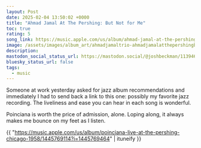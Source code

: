 ```yaml
---
layout: Post
date: 2025-02-04 13:50:02 +0000
title: "Ahmad Jamal At The Pershing: But Not for Me"
toc: true
rating: 5
song_link: https://music.apple.com/us/album/ahmad-jamal-at-the-pershing-but-not-for-me/1445769114
image: /assets/images/album_art/ahmadjamaltrio-ahmadjamalatthepershingbutnotforme.jpg
description: 
mastodon_social_status_url: https://mastodon.social/@joshbeckman/113946820585728721
bluesky_status_url: false
tags:
  - music
---
```



Someone at work yesterday asked for jazz album recommendations and immediately I had to send back a link to this one: possibly my favorite jazz recording. The liveliness and ease you can hear in each song is wonderful.

Poinciana is worth the price of admission, alone. Loping along, it always makes me bounce on my feet as I listen.

{{ "https://music.apple.com/us/album/poinciana-live-at-the-pershing-chicago-1958/1445769114?i=1445769464" | ituneify }}
